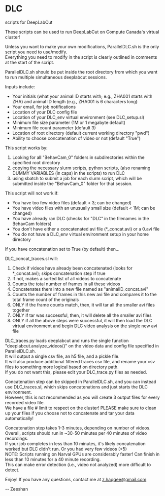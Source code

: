 # DLC
scripts for DeepLabCut

These scripts can be used to run DeepLabCut on Compute Canada's virtual cluster!

Unless you want to make your own modifications, ParallelDLC.sh is the only script you need to use/modify.<br>
Everything you need to modify in the script is clearly outlined in comments at the start of the script.

ParallelDLC.sh should be put inside the root directory from which you want to run multiple simultaneous deeplabcut sessions.

Inputs include:
- Your initials (what your animal ID starts with; e.g., ZHA001 starts with ZHA) and animal ID length (e.g., ZHA001 is 6 characters long)
- Your email, for job notifications
- Location of your DLC config file
- Location of your DLC_env virtual environment (see DLC_setup.sl)
- Minimum file size parameter (1M or 1 megabyte default)
- Minimum file count parameter (default 3)
- Location of root directory (default current working directory "pwd")
- Ability to choose concatenation of video or not (default "True")

This script works by:

1. Looking for all "BehavCam_0" folders in subdirectories within the specified root directory
2. copying the necessary slurm scripts, python scripts, (also renaming DUMMY VARIABLES (in caps) in the scripts) to run DLC
3. using sbatch to submit a job for each slurm script, which will be submitted inside the "BehavCam_0" folder for that session.

This script will not work if:
- You have too few video files (default < 3; can be changed)
- You have video files with an unusually small size (default < 1M; can be changed)
- You have already ran DLC (checks for "DLC" in the filenames in the BehavCam folders)
- You don't have either a concatenated avi file (*_concat.avi) or a 0.avi file
- You do not have a DLC_env virtual environment setup in your home directory

If you have concatenation set to True (by default) then...

DLC_concat_traces.sl will:

1. Check if videos have already been concatenated (looks for *_concat.avi); skips concatenation step if true
2. If not, makes a sorted list of all videos to concatenate
3. Counts the total number of frames in all these videos
4. Concatenates them into a new file named as "animalID_concat.avi"
5. Counts the number of frames in this new avi file and compares it to the total frame count of the originals
6. ONLY if the frame counts match, then, it will tar all the smaller avi files together
7. ONLY if tar was successful, then, it will delete all the smaller avi files
8. ONLY if all the above steps were successful, it will then load the DLC virtual environment and begin DLC video analysis on the single new avi file 

DLC_traces.py loads deeplabcut and runs the single function "deeplabcut.analyze_videos()" on the video data and config file specified in ParallelDLC.sh.<br>
It will output a single csv file, an h5 file, and a pickle file.<br>
It will also produce additional filtered traces csv file, and rename your csv files to something more logical based on directory path.<br>
If you do not want this, please edit your DLC_trace.py files as needed.

Concatenation step can be skipped in ParallelDLC.sh, and you can instead use DLC_traces.sl, which skips concatenations and just starts the DLC environment.<br> 
However, this is not recommended as you will create 3 output files for every recorded video file.<br> 
We have a file # limit to respect on the cluster! PLEASE make sure to clean up your files if you choose not to concatenate and tar your data automatically!

Concatenation step takes 1-3 minutes, depending on number of videos.<br>
Overall, scripts should run in ~30-50 minutes per 40 minutes of video recordings.<br>
If your job completes in less than 10 minutes, it's likely concatenation worked but DLC didn't run. Or you had very few videos (<5)<br>
NOTE: Scripts running on Narval GPUs are considerably faster! Can finish in less than 10 minutes for a 40 minute recording.<br>
This can make error detection (i.e., video not analyzed) more difficult to detect.


Enjoy! If you have any questions, contact me at z.haqqee@gmail.com

-- Zeeshan
